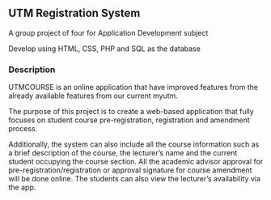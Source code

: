 ## UTM Registration System

A group project of four for Application Development subject

Develop using HTML, CSS, PHP and SQL as the database

### Description
UTMCOURSE is an online application that have improved features from the already available features from our current myutm. 

The purpose of this project is to create a web-based application that fully focuses on student course pre-registration, registration and amendment process. 

Additionally, the system can also include all the course information such as a brief description of the course, the lecturer’s name and the current student occupying the course section. All the academic advisor approval for pre-registration/registration or approval signature for course amendment will be done online. The students can also view the lecturer’s availability via the app. 

